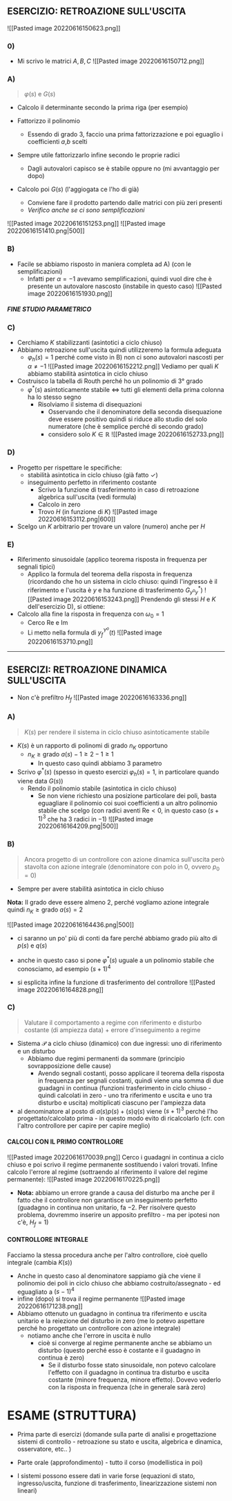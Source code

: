 ## ESERCIZIO: RETROAZIONE SULL'USCITA
![[Pasted image 20220616150623.png]]

### 0)
- Mi scrivo le matrici $A,B,C$
![[Pasted image 20220616150712.png]]
### A)
> $\varphi(s)$ e $G(s)$

- Calcolo il determinante secondo la prima riga (per esempio)
- Fattorizzo il polinomio
	- Essendo di grado $3$, faccio una prima fattorizzazione e poi eguaglio i coefficienti $a$,$b$ scelti
- Sempre utile fattorizzarlo infine secondo le proprie radici
	- Dagli autovalori capisco se è stabile oppure no (mi avvantaggio per dopo)

- Calcolo poi $G(s)$ (l'aggiogata ce l'ho di già)
	- Conviene fare il prodotto partendo dalle matrici con più zeri presenti
	- *Verifico anche se ci sono semplificazioni*

![[Pasted image 20220616151253.png]]
![[Pasted image 20220616151410.png|500]]

### B)
- Facile se abbiamo risposto in maniera completa ad A)  (con le semplificazioni)
	-  Infatti per $\alpha=-1$ avevamo semplificazioni, quindi vuol dire che è presente un autovalore nascosto (instabile in questo caso)
![[Pasted image 20220616151930.png]]
##### FINE STUDIO PARAMETRICO
### C)
- Cerchiamo $K$ stabilizzanti (asintotici a ciclo chiuso)
- Abbiamo retroazione sull'uscita quindi utilizzeremo la formula adeguata
	- $\varphi_{h}(s)=1$ perché come visto in B) non ci sono autovalori nascosti per $\alpha \neq -1$ 
![[Pasted image 20220616152212.png]]
Vediamo per quali $K$ abbiamo stabilità asintotica in ciclo chiuso
- Costruisco la tabella di Routh perché ho un polinomio di $3°$ grado
	- $\varphi^{*}(s)$ asintoticamente stabile $\iff$ tutti gli elementi della prima colonna ha lo stesso segno 
		- Risolviamo il sistema di disequazioni
			- Osservando che il denominatore della seconda disequazione deve essere positivo quindi si riduce allo studio del solo numeratore (che è semplice perché di secondo grado)
			- considero solo $K \in \mathbb{R}$
![[Pasted image 20220616152733.png]]

### D)
- Progetto per rispettare le specifiche: 
	- stabilità asintotica in ciclo chiuso (già fatto $\checkmark$)
	- inseguimento perfetto in riferimento costante
		- Scrivo la funzione di trasferimento in caso di retroazione algebrica sull'uscita (vedi formula)
		- Calcolo in zero
		- Trovo $H$ (in funzione di $K$)
![[Pasted image 20220616153112.png|600]]
- Scelgo un $K$ arbitrario per trovare un valore (numero) anche per $H$

### E) 
- Riferimento sinusoidale (applico teorema risposta in frequenza per segnali tipici)
	- Applico la formula del teorema della risposta in frequenza (ricordando che ho un sistema in ciclo chiuso: quindi l'ingresso è il riferimento e l'uscita è $y$ e ha funzione di trasferimento $G^{*}_{y^{\text{o}}y}$)
![[Pasted image 20220616153243.png]]
Prendendo gli stessi $H$ e $K$ dell'esercizio D), si ottiene:
- Calcolo alla fine la risposta in frequenza con $\omega_{0}=1$
	- Cerco $\text{Re}$ e $\text{Im}$
	- Li metto nella formula di $y_{f}^{Y^{o}}(t)$
![[Pasted image 20220616153710.png]]

---

## ESERCIZI: RETROAZIONE DINAMICA SULL'USCITA
- Non c'è prefiltro $H_{f}$
![[Pasted image 20220616163336.png]]

### A)
> $K(s)$ per rendere il sistema in ciclo chiuso asintoticamente stabile
- $K(s)$ è un rapporto di polinomi di grado $n_{K}$ opportuno
	- $n_{K}\geq \text{grado }a(s)-1\geq2-1\geq1$
		- In questo caso quindi abbiamo $3$ parametro
- Scrivo $\varphi^{*}(s)$ (spesso in questo esercizi $\varphi_{h}(s)=1$, in particolare quando viene data $G(s)$)
	- Rendo il polinomio stabile (asintotica in ciclo chiuso)
		- Se non viene richiesto una posizione particolare dei poli, basta eguagliare il polinomio coi suoi coefficienti a un altro polinomio stabile che scelgo (con radici aventi $\text{Re}<0$, in questo caso $(s+1)^{3}$ che ha $3$ radici in $-1$)
![[Pasted image 20220616164209.png|500]]

### B)
>Ancora progetto di un controllore con azione dinamica sull'uscita però stavolta con azione integrale (denominatore con polo in $0$, ovvero $p_{0}=0$)
- Sempre per avere stabilità asintotica in ciclo chiuso

**Nota:** Il grado deve essere almeno $2$, perché vogliamo azione integrale quindi $n_{K}\geq \text{grado } a(s)=2$

![[Pasted image 20220616164436.png|500]]
- ci saranno un po' più di conti da fare perché abbiamo grado più alto di $p(s)$ e $q(s)$
- anche in questo caso si pone $\varphi^{*}(s)$ uguale a un polinomio stabile che conosciamo, ad esempio $(s+1)^{4}$

- si esplicita infine la funzione di trasferimento del controllore
![[Pasted image 20220616164828.png]]

### C)
> Valutare il comportamento a regime con riferimento e disturbo costante (di ampiezza data) + errore d'inseguimento a regime

- Sistema $\mathcal{P}$ a ciclo chiuso (dinamico) con due ingressi: uno di riferimento e un disturbo
	- Abbiamo due regimi permanenti da sommare (principio sovrapposizione delle cause)
		- Avendo segnali costanti, posso applicare il teorema della risposta in frequenza per segnali costanti, quindi viene una somma di due guadagni in continua (funzioni trasferimento in ciclo chiuso - quindi calcolati in zero - uno tra riferimento e uscita e uno tra disturbo e uscita) moltiplicati ciascuno per l'ampiezza data
- al denominatore al posto di $a(s)p(s)+(s)q(s)$ viene $(s+1)^{3}$ perché l'ho progettato/calcolato prima - in questo modo evito di ricalcolarlo (cfr. con l'altro controllore per capire per capire meglio)
#### CALCOLI CON IL PRIMO CONTROLLORE
![[Pasted image 20220616170039.png]]
Cerco i guadagni in continua a ciclo chiuso e poi scrivo il regime permanente sostituendo i valori trovati. Infine calcolo l'errore al regime (sottraendo al riferimento il valore del regime permanente):
![[Pasted image 20220616170225.png]]
- **Nota:** abbiamo un errore grande a causa del disturbo ma anche per il fatto che il controllore non garantisce un inseguimento perfetto (guadagno in continua non unitario, fa $-2$. Per risolvere questo problema, dovremmo inserire un apposito prefiltro - ma per ipotesi non c'è, $H_{f}=1$)

#### CONTROLLORE INTEGRALE
Facciamo la stessa procedura anche per l'altro controllore, cioè quello integrale (cambia $K(s)$)
- Anche in questo caso al denominatore sappiamo già che viene il polinomio dei poli in ciclo chiuso che abbiamo costruito/assegnato - ed eguagliato a $(s-1)^{4}$
- infine (dopo) si trova il regime permanente
![[Pasted image 20220616171238.png]]
- Abbiamo ottenuto un guadagno in continua tra riferimento e uscita unitario e la reiezione del disturbo in zero (me lo potevo aspettare perché ho progettato un controllore con azione integrale)
	- notiamo anche che l'errore in uscita è nullo 
		- cioè si converge al regime permanente anche se abbiamo un disturbo (questo perché esso è costante e il guadagno in continua è zero)
			- Se il disturbo fosse stato sinusoidale, non potevo calcolare l'effetto con il guadagno in continua tra disturbo e uscita costante (minore frequenza, minore effetto). Dovevo vederlo con la risposta in frequenza (che in generale sarà zero)


# ESAME (STRUTTURA)
- Prima parte di esercizi (domande sulla parte di analisi e progettazione sistemi di controllo -  retroazione su stato e uscita, algebrica e dinamica, osservatore, etc.. )
- Parte orale (approfondimento) - tutto il corso (modellistica in poi)

- I sistemi possono essere dati in varie forse (equazioni di stato, ingresso/uscita, funzione di trasferimento, linearizzazione sistemi non lineari)

